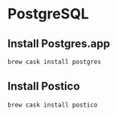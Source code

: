 # PostgreSQL

## Install Postgres.app

```
brew cask install postgres
```

## Install Postico

```
brew cask install postico
```

